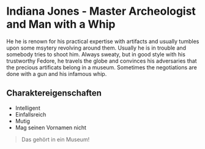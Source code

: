 # Indiana Jones - Master Archeologist and Man with a Whip
He he is renown for his practical expertise with artifacts and usually tumbles upon some msytery revolving around them. 
Usually he is in trouble and somebody tries to shoot him. 
Always sweaty, but in good style with his trustworthy Fedore, he travels the globe and convinces his adversaries that the precious artificats belong in a museum.
Sometimes the negotiations are done with a gun and his infamous whip.

## Charaktereigenschaften
* Intelligent
* Einfallsreich
* Mutig
* Mag seinen Vornamen nicht

> Das gehört in ein Museum!